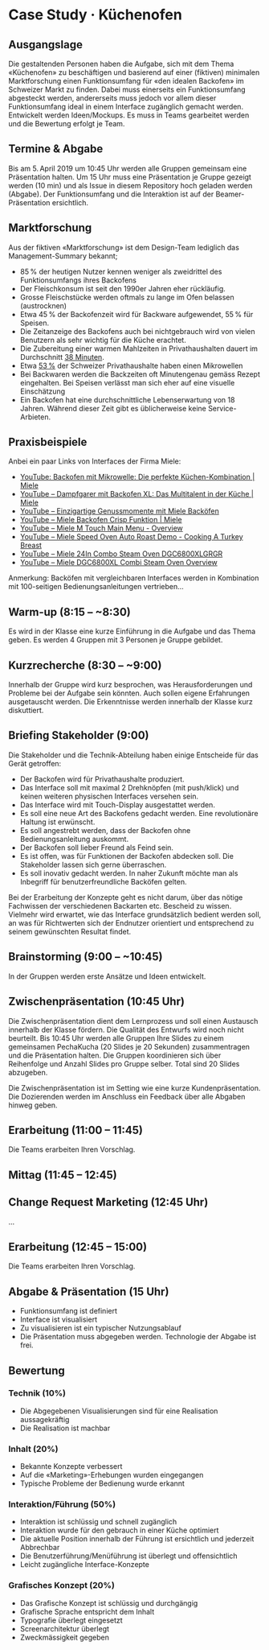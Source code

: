 # Case Study · Küchenofen

## Ausgangslage
Die gestaltenden Personen haben die Aufgabe, sich mit dem Thema «Küchenofen» zu beschäftigen und basierend auf einer (fiktiven) minimalen Marktforschung einen Funktionsumfang für «den idealen Backofen» im Schweizer Markt zu finden. Dabei muss einerseits ein Funktionsumfang abgesteckt werden, andererseits muss jedoch vor allem dieser Funktionsumfang ideal in einem Interface zugänglich gemacht werden.
Entwickelt werden Ideen/Mockups. Es muss in Teams gearbeitet werden und die Bewertung erfolgt je Team.

## Termine & Abgabe
Bis am 5. April 2019 um 10:45 Uhr werden alle Gruppen gemeinsam eine Präsentation halten.
Um 15 Uhr muss eine Präsentation je Gruppe gezeigt werden (10 min) und als Issue in diesem Repository hoch geladen werden (Abgabe). Der Funktionsumfang und die Interaktion ist auf der Beamer-Präsentation ersichtlich.  

## Marktforschung
Aus der fiktiven «Marktforschung» ist dem Design-Team lediglich das Management-Summary bekannt;
* 85 % der heutigen Nutzer kennen weniger als zweidrittel des Funktionsumfangs ihres Backofens
* Der Fleischkonsum ist seit den 1990er Jahren eher rückläufig.
* Grosse Fleischstücke werden oftmals zu lange im Ofen belassen (austrocknen)
* Etwa 45 % der Backofenzeit wird für Backware aufgewendet, 55 % für Speisen.
* Die Zeitanzeige des Backofens auch bei nichtgebrauch wird von vielen Benutzern als sehr wichtig für die Küche erachtet.
* Die Zubereitung einer warmen Mahlzeiten in Privathaushalten dauert im Durchschnitt [38 Minuten](https://www.bag.admin.ch/dam/bag/de/dokumente/npp/ernaehrung-bewegung/moseb/bereich-2/ind-2-6.pdf.download.pdf/ind-2-6-de.pdf). 
* Etwa [53 %](https://de.statista.com/statistik/daten/studie/387376/umfrage/umfrage-in-der-schweiz-zum-besitz-von-haushaltsgeraeten/) der Schweizer Privathaushalte haben einen Mikrowellen
* Bei Backwaren werden die Backzeiten oft Minutengenau gemäss Rezept eingehalten. Bei Speisen verlässt man sich eher auf eine visuelle Einschätzung
* Ein Backofen hat eine durchschnittliche Lebenserwartung von 18 Jahren. Während dieser Zeit gibt es üblicherweise keine Service-Arbieten.

## Praxisbeispiele
Anbei ein paar Links von Interfaces der Firma Miele:
* [YouTube: Backofen mit Mikrowelle: Die perfekte Küchen-Kombination | Miele](https://www.youtube.com/watch?v=CSypD9FVC_E)
* [YouTube – Dampfgarer mit Backofen XL: Das Multitalent in der Küche | Miele](https://www.youtube.com/watch?v=rosz6dyEm0c)
* [YouTube – Einzigartige Genussmomente mit Miele Backöfen](https://www.youtube.com/watch?v=19uyHhHxHVc)
* [YouTube – Miele Backofen Crisp Funktion | Miele](https://www.youtube.com/watch?v=fJpGT6dHVKk)
* [YouTube – Miele M Touch Main Menu - Overview](https://www.youtube.com/watch?v=ziiJNZik6CY)
* [YouTube – Miele Speed Oven Auto Roast Demo - Cooking A Turkey Breast](https://www.youtube.com/watch?v=xbMlfZKJrTQ)
* [YouTube – Miele 24In Combo Steam Oven DGC6800XLGRGR](https://www.youtube.com/watch?v=bQroUh3SWEA)
* [YouTube – Miele DGC6800XL Combi Steam Oven Overview](https://www.youtube.com/watch?v=9MSSjbk7C7A)

Anmerkung: Backöfen mit vergleichbaren Interfaces werden in Kombination mit 100-seitigen Bedienungsanleitungen vertrieben…

## Warm-up (8:15 – ~8:30)
Es wird in der Klasse eine kurze Einführung in die Aufgabe und das Thema geben. Es werden 4 Gruppen mit 3 Personen je Gruppe gebildet.

## Kurzrecherche (8:30 – ~9:00)
Innerhalb der Gruppe wird kurz besprochen, was Herausforderungen und Probleme bei der Aufgabe sein könnten. Auch sollen eigene Erfahrungen ausgetauscht werden. Die Erkenntnisse werden innerhalb der Klasse kurz diskuttiert.

## Briefing Stakeholder (9:00)
Die Stakeholder und die Technik-Abteilung haben einige Entscheide für das Gerät getroffen:
* Der Backofen wird für Privathaushalte produziert.
* Das Interface soll mit maximal 2 Drehknöpfen (mit push/klick) und keinen weiteren physischen Interfaces versehen sein.
* Das Interface wird mit Touch-Display ausgestattet werden.
* Es soll eine neue Art des Backofens gedacht werden. Eine revolutionäre Haltung ist erwünscht.
* Es soll angestrebt werden, dass der Backofen ohne Bedienungsanleitung auskommt.
* Der Backofen soll lieber Freund als Feind sein.
* Es ist offen, was für Funktionen der Backofen abdecken soll. Die Stakeholder lassen sich gerne überraschen.
* Es soll inovativ gedacht werden. In naher Zukunft möchte man als Inbegriff für benutzerfreundliche Backöfen gelten.

Bei der Erarbeitung der Konzepte geht es nicht darum, über das nötige Fachwissen der verschiedenen Backarten etc. Bescheid zu wissen. Vielmehr wird erwartet, wie das Interface grundsätzlich bedient werden soll, an was für Richtwerten sich der Endnutzer orientiert und entsprechend zu seinem gewünschten Resultat findet.

## Brainstorming (9:00 – ~10:45)
In der Gruppen werden erste Ansätze und Ideen entwickelt. 

## Zwischenpräsentation (10:45 Uhr)
Die Zwischenpräsentation dient dem Lernprozess und soll einen Austausch innerhalb der Klasse fördern. Die Qualität des Entwurfs wird noch nicht beurteilt. 
Bis 10:45 Uhr werden alle Gruppen Ihre Slides zu einem gemeinsamen PechaKucha (20 Slides je 20 Sekunden) zusammentragen und die Präsentation halten. Die Gruppen koordinieren sich über Reihenfolge und Anzahl Slides pro Gruppe selber. Total sind 20 Slides abzugeben.

Die Zwischenpräsentation ist im Setting wie eine kurze Kundenpräsentation. Die Dozierenden werden im Anschluss ein Feedback über alle Abgaben hinweg geben.

## Erarbeitung (11:00 – 11:45)
Die Teams erarbeiten Ihren Vorschlag.

## Mittag (11:45 – 12:45)

## Change Request Marketing (12:45 Uhr)
...

## Erarbeitung (12:45 – 15:00)
Die Teams erarbeiten Ihren Vorschlag.

## Abgabe & Präsentation (15 Uhr)
* Funktionsumfang ist definiert
* Interface ist visualisiert 
* Zu visualisieren ist ein typischer Nutzungsablauf 
* Die Präsentation muss abgegeben werden. Technologie der Abgabe ist frei.


## Bewertung
### Technik (10%)
* Die Abgegebenen Visualisierungen sind für eine Realisation aussagekräftig
* Die Realisation ist machbar

### Inhalt (20%)
* Bekannte Konzepte verbessert
* Auf die «Marketing»-Erhebungen wurden eingegangen
* Typische Probleme der Bedienung wurde erkannt

### Interaktion/Führung (50%)
* Interaktion ist schlüssig und schnell zugänglich
* Interaktion wurde für den gebrauch in einer Küche optimiert
* Die aktuelle Position innerhalb der Führung ist ersichtlich und jederzeit Abbrechbar
* Die Benutzerführung/Menüführung ist überlegt und offensichtlich
* Leicht zugängliche Interface-Konzepte

### Grafisches Konzept (20%)
* Das Grafische Konzept ist schlüssig und durchgängig
* Grafische Sprache entspricht dem Inhalt
* Typografie überlegt eingesetzt
* Screenarchitektur überlegt
* Zweckmässigkeit gegeben


